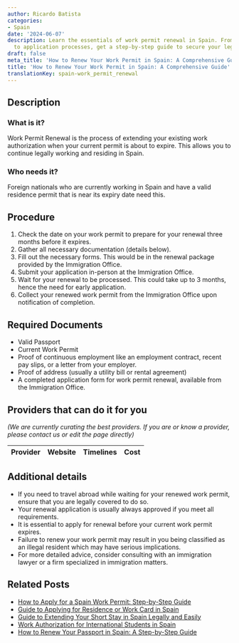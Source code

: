 ```yaml
---
author: Ricardo Batista
categories:
- Spain
date: '2024-06-07'
description: Learn the essentials of work permit renewal in Spain. From required documents
  to application processes, get a step-by-step guide to secure your legal stay.
draft: false
meta_title: 'How to Renew Your Work Permit in Spain: A Comprehensive Guide'
title: 'How to Renew Your Work Permit in Spain: A Comprehensive Guide'
translationKey: spain-work_permit_renewal
---
```


## Description
### What is it?
Work Permit Renewal is the process of extending your existing work authorization when your current permit is about to expire. This allows you to continue legally working and residing in Spain.

### Who needs it?
Foreign nationals who are currently working in Spain and have a valid residence permit that is near its expiry date need this. 

## Procedure
1. Check the date on your work permit to prepare for your renewal three months before it expires. 
2. Gather all necessary documentation (details below). 
3. Fill out the necessary forms. This would be in the renewal package provided by the Immigration Office.
4. Submit your application in-person at the Immigration Office. 
5. Wait for your renewal to be processed. This could take up to 3 months, hence the need for early application.
6. Collect your renewed work permit from the Immigration Office upon notification of completion.

## Required Documents
- Valid Passport
- Current Work Permit
- Proof of continuous employment like an employment contract, recent pay slips, or a letter from your employer.
- Proof of address (usually a utility bill or rental agreement)
- A completed application form for work permit renewal, available from the Immigration Office.

## Providers that can do it for you

_(We are currently curating the best providers. If you are or know a provider, please contact us or edit the page directly)_

| Provider        |     Website     |     Timelines    |       Cost      |
| :-------------: | :-------------: |  :-------------: | :-------------: |

## Additional details
- If you need to travel abroad while waiting for your renewed work permit, ensure that you are legally covered to do so.
- Your renewal application is usually always approved if you meet all requirements.
- It is essential to apply for renewal before your current work permit expires.
- Failure to renew your work permit may result in you being classified as an illegal resident which may have serious implications.
- For more detailed advice, consider consulting with an immigration lawyer or a firm specialized in immigration matters.

## Related Posts

- [How to Apply for a Spain Work Permit: Step-by-Step Guide](https://tramitit.com/english/guides/spain/work_permit_application/)
- [Guide to Applying for Residence or Work Card in Spain](https://tramitit.com/english/guides/spain/initial_or_renewal_of_residence_or_residence_and_work_card/)
- [Guide to Extending Your Short Stay in Spain Legally and Easily](https://tramitit.com/english/guides/spain/extension_of_short_stay/)
- [Work Authorization for International Students in Spain](https://tramitit.com/english/guides/spain/work_authorization_for_students/)
- [How to Renew Your Passport in Spain: A Step-by-Step Guide](https://tramitit.com/english/guides/spain/passport_renewal/)